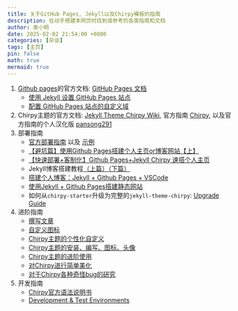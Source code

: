 ```yaml
---
title: 关于GitHub Pages, Jekyll以及Chirpy模板的指南
description: 在动手搭建本网页时找到或参考的各类指南和文档
author: 章小明
date: 2025-02-02 21:54:00 +0800
categories: [杂谈]
tags: [主页]
pin: false
math: true
mermaid: true
---
```


1. [Github pages](https://pages.github.com/)的官方文档: [GitHub Pages 文档](https://docs.github.com/zh/pages)
    - [使用 Jekyll 设置 GitHub Pages 站点](https://docs.github.com/zh/pages/setting-up-a-github-pages-site-with-jekyllsetting-up-a-github-pages-site-with-jekyll)
    - [配置 GitHub Pages 站点的自定义域](https://docs.github.com/zh/pages/configuring-a-custom-domain-for-your-github-pages-site)
2. Chirpy主题的官方文档: [Jekyll Theme Chirpy Wiki](https://github.com/cotes2020/jekyll-theme-chirpy/wiki), 官方指南 [Chirpy](https://chirpy.cotes.page), 以及官方指南的个人汉化版 [pansong291](https://pansong291.github.io/chirpy-demo-zhCN)
3. 部署指南
    - [官方部署指南](https://chirpy.cotes.page/posts/getting-started/) 以及 [示例](https://chirpy.cotes.page/posts/text-and-typography/)
    - [【避坑篇】使用Github Pages搭建个人主页or博客网站【上】](https://zhuanlan.zhihu.com/p/641525444)
    - [【快速部署+客制化】Github Pages+Jekyll Chirpy 速搭个人主页](https://zhuanlan.zhihu.com/p/695291923)
    - Jekyll博客搭建教程[（上篇）](https://ittousei.github.io/posts/build-my-blog-1/)[（下篇）](https://ittousei.github.io/posts/build-my-blog-2/)
    - [搭建个人博客：Jekyll + Github Pages + VSCode](https://zjpzhao.github.io/posts/jekyll-githubpages/)
    - [使用Jekyll + Github Pages搭建静态网站](https://www.cnblogs.com/duanguyuan/p/16126654.html)
    - 如何从`chirpy-starter`升级为完整的`jekyll-theme-chirpy`: [Upgrade Guide](https://github.com/cotes2020/jekyll-theme-chirpy/wiki/Upgrade-Guide)
4. 进阶指南
    - [撰写文章](https://chirpy.cotes.page/posts/write-a-new-post/)
    - [自定义图标](https://chirpy.cotes.page/posts/customize-the-favicon/)
    - [Chirpy主题的个性化自定义](https://hintryer.github.io/posts/Chirpy%E4%B8%BB%E9%A2%98%E7%9A%84%E4%B8%AA%E6%80%A7%E5%8C%96%E8%87%AA%E5%AE%9A%E4%B9%89/)
    - [Chirpy主题的安装、编写、图标、头像](https://hintryer.github.io/posts/Chirpy%E4%B8%BB%E9%A2%98%E7%9A%84%E5%AE%89%E8%A3%85-%E7%BC%96%E5%86%99-%E5%9B%BE%E6%A0%87-%E5%A4%B4%E5%83%8F/)
    - [Chirpy主题的进阶使用](https://ittousei.github.io/posts/customize-my-blog/)
    - [对Chirpy进行简单美化](https://manalogues.com/posts/%E5%AF%B9Chirpy%E8%BF%9B%E8%A1%8C%E7%AE%80%E5%8D%95%E7%BE%8E%E5%8C%96)
    - [对于Chirpy各种奇怪bug的研究](https://manalogues.com/posts/%E5%AF%B9%E4%BA%8EChirpy%E5%90%84%E7%A7%8D%E5%A5%87%E6%80%AAbug%E7%9A%84%E7%A0%94%E7%A9%B6)
5. 开发指南
    - [Chirpy官方语法说明书](https://blandalpha.github.io/posts/Chirpy_+Official_handybook/)
    - [Development & Test Environments](https://github.com/cotes2020/jekyll-theme-chirpy/wiki/Development-&-Test-Environments)